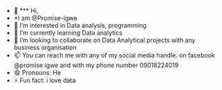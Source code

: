 - 👋 *** Hi,
- *I am @Promise-igwe
- 👀 I’m interested in Data analysis, programming
- 🌱 I’m currently learning Data analytics
- 💞️ I’m looking to collaborate on Data Analytical projects with any business organisation
- 📫 You can reach me with any of my social media handle. on facebook @promise igwe and with my phone number 09018224019
- 😄 Pronouns: He
- ⚡ Fun fact: i love data

<!---
Promise-igwe/Promise-igwe is a ✨ special ✨ repository because its `README.md` (this file) appears on your GitHub profile.
You can click the Preview link to take a look at your changes.
--->
